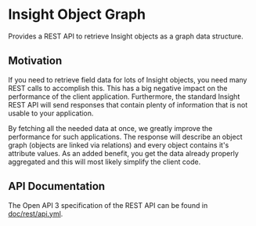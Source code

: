 # Insight Object Graph
Provides a REST API to retrieve Insight objects as a graph data structure.

## Motivation
If you need to retrieve field data for lots of Insight objects, you
need many REST calls to accomplish this. This has a big negative impact on the
performance of the client application. Furthermore, the standard Insight REST API
will send responses that contain plenty of information that is not usable to your
application.

By fetching all the needed data at once, we greatly improve the performance for
such applications. The response will describe an object graph (objects are linked
via relations) and every object contains it's attribute values. As an added benefit,
you get the data already properly aggregated and this will most likely simplify the
client code.

## API Documentation
The Open API 3 specification of the REST API can be found in
[doc/rest/api.yml](doc/rest/api.yml).